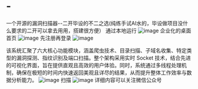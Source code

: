 # -
一个开源的漏洞扫描器--二开毕设的不二之选(纯练手试AI水的，毕设做项目没什么要求的二开可以拿去用用，搭建很方便）
通过本地运行
![image](https://github.com/user-attachments/assets/5407ee05-8833-41ad-82ae-f593eef1ec9c)
企业化的桌面首页
![image](https://github.com/user-attachments/assets/ce3cf868-184f-47e2-beaa-bb43c58481c5)
先注册再登录
![image](https://github.com/user-attachments/assets/e48a131f-90f0-4af7-af36-a38b37533e0f)

该系统汇聚了六大核心功能模块，涵盖爬虫技术、目录扫描、子域名收集、特定类型的漏洞探测、指纹识别及端口扫描。整个架构采用实时 Socket 技术，结合先进的可视化界面，旨在提供直观且高效的用户体验。同时，系统通过多线程处理机制，确保在极短的时间内快速返回美观且详尽的结果，从而提升整体工作效率与数据分析能力。
![image](https://github.com/user-attachments/assets/0d625f1e-1577-470c-8e9b-53b6f526955f)
扫描
![image](https://github.com/user-attachments/assets/44e58cd9-8f83-49ba-9750-3784a36938e4)
详细内容可以关注微信公众号

